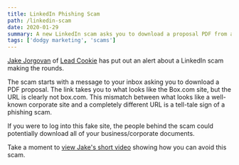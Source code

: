 ```yaml
---
title: LinkedIn Phishing Scam
path: /linkedin-scam
date: 2020-01-29
summary: A new LinkedIn scam asks you to download a proposal PDF from a fake Box account.
tags: ['dodgy marketing', 'scams']
---
```


<a href="https://www.linkedin.com/in/jakejorgovan/" target="blank">Jake Jorgovan</a> of <a href="https://www.leadcookie.com/" target="blank">Lead Cookie</a> has put out an alert about a LinkedIn scam making the rounds. 

The scam starts with a message to your inbox asking you to download a PDF proposal. The link takes you to what looks like the Box.com site, but the URL is clearly not box.com. This mismatch between what looks like a well-known corporate site and a completely different URL is a tell-tale sign of a phishing scam. 

If you were to log into this fake site, the people behind the scam could potentially download all of your business/corporate documents. 

Take a moment to <a href="https://www.loom.com/share/fcf7852d4bb943fabdbe6f7dc1a37f09?__s=aawb8q1kzpsjbnwngxsk&utm_source=drip&utm_medium=email&utm_campaign=Beware%2C+a+Linkedin+scam+is+going+around" target="blank">view Jake's short video</a> showing how you can avoid this scam. 
